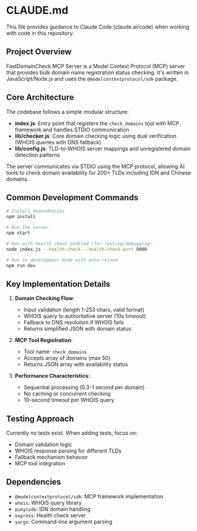 # CLAUDE.md

This file provides guidance to Claude Code (claude.ai/code) when working with code in this repository.

## Project Overview

FastDomainCheck MCP Server is a Model Context Protocol (MCP) server that provides bulk domain name registration status checking. It's written in JavaScript/Node.js and uses the `@modelcontextprotocol/sdk` package.

## Core Architecture

The codebase follows a simple modular structure:

- **index.js**: Entry point that registers the `check_domains` tool with MCP framework and handles STDIO communication
- **lib/checker.js**: Core domain checking logic using dual verification (WHOIS queries with DNS fallback)
- **lib/config.js**: TLD-to-WHOIS server mappings and unregistered domain detection patterns

The server communicates via STDIO using the MCP protocol, allowing AI tools to check domain availability for 200+ TLDs including IDN and Chinese domains.

## Common Development Commands

```bash
# Install dependencies
npm install

# Run the server
npm start

# Run with health check enabled (for testing/debugging)
node index.js --health-check --health-check-port 8080

# Run in development mode with auto-reload
npm run dev
```

## Key Implementation Details

1. **Domain Checking Flow**:
   - Input validation (length 1-253 chars, valid format)
   - WHOIS query to authoritative server (10s timeout)
   - Fallback to DNS resolution if WHOIS fails
   - Returns simplified JSON with domain status

2. **MCP Tool Registration**:
   - Tool name: `check_domains`
   - Accepts array of domains (max 50)
   - Returns JSON array with availability status

3. **Performance Characteristics**:
   - Sequential processing (0.3-1 second per domain)
   - No caching or concurrent checking
   - 10-second timeout per WHOIS query

## Testing Approach

Currently no tests exist. When adding tests, focus on:
- Domain validation logic
- WHOIS response parsing for different TLDs
- Fallback mechanism behavior
- MCP tool integration

## Dependencies

- `@modelcontextprotocol/sdk`: MCP framework implementation
- `whois`: WHOIS query library
- `punycode`: IDN domain handling
- `express`: Health check server
- `yargs`: Command-line argument parsing